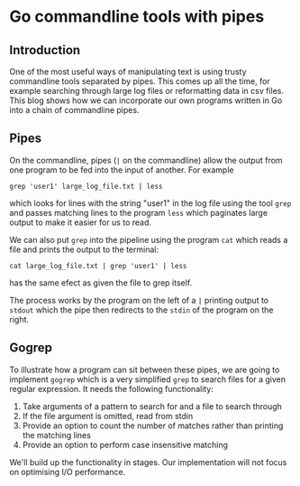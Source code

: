 # Go commandline tools with pipes

## Introduction
One of the most useful ways of manipulating text is using
trusty commandline tools separated by pipes. This comes up
all the time, for example searching through large log files
or reformatting data in csv files. This blog shows how we can
incorporate our own programs written in Go into a chain of
commandline pipes.

## Pipes
On the commandline, pipes (`|` on the commandline) allow the
output from one program to be fed into the input of another.
For example

```shell
grep 'user1' large_log_file.txt | less
```

which looks for lines with the string "user1" in the log file using
the tool `grep` and passes matching lines to the program `less` which
paginates large output to make it easier for us to read.

We can also put `grep` into the pipeline using the program `cat` which
reads a file and prints the output to the terminal:

```shell
cat large_log_file.txt | grep 'user1' | less
```

has the same efect as given the file to grep itself.

The process works by the program on the left of a `|` printing output
to `stdout` which the pipe then redirects to the `stdin` of the program
on the right.

## Gogrep
To illustrate how a program can sit between these pipes, we are
going to implement `gogrep` which is a very simplified `grep` to
search files for a given regular expression. It needs the following
functionality:

1. Take arguments of a pattern to search for and a file to search through
2. If the file argument is omitted, read from stdin
3. Provide an option to count the number of matches rather than printing the matching lines
4. Provide an option to perform case insensitive matching

We'll build up the functionality in stages. Our implementation will not focus
on optimising I/O performance.

###